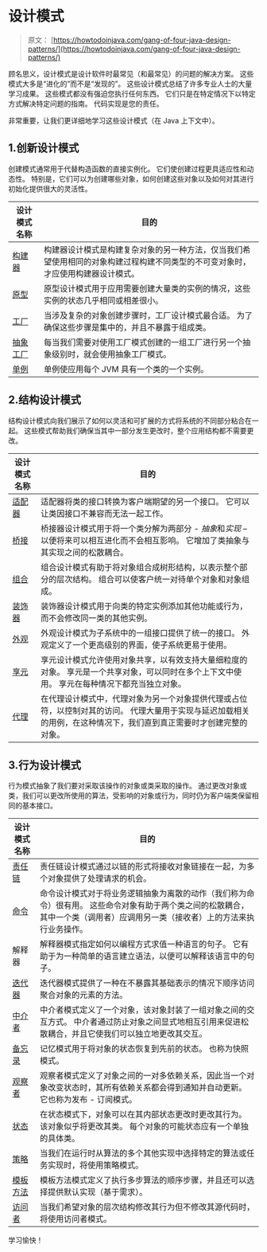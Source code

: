 # 设计模式

> 原文： [https://howtodoinjava.com/gang-of-four-java-design-patterns/](https://howtodoinjava.com/gang-of-four-java-design-patterns/)

顾名思义，设计模式是设计软件时最常见（和最常见）的问题的解决方案。 这些模式大多是“进化的”而不是“发现的”。 这些设计模式总结了许多专业人士的大量学习成果。 这些模式都没有强迫您执行任何东西。 它们只是在特定情况下以特定方式解决特定问题的指南。 代码实现是您的责任。

非常重要，让我们更详细地学习这些设计模式（在 Java 上下文中）。

## 1.创新设计模式

创建模式通常用于代替构造函数的直接实例化。 它们使创建过程更具适应性和动态性。 特别是，它们可以为创建哪些对象，如何创建这些对象以及如何对其进行初始化提供很大的灵活性。

| 设计模式名称 | 目的 |
| --- | --- |
| [构建器](//howtodoinjava.com/design-patterns/creational/builder-pattern-in-java/) | 构建器设计模式是构建复杂对象的另一种方法，仅当我们希望使用相同的对象构建过程构建不同类型的不可变对象时，才应使用构建器设计模式。 |
| [原型](//howtodoinjava.com/design-patterns/creational/prototype-design-pattern-in-java/) | 原型设计模式用于应用需要创建大量类的实例的情况，这些实例的状态几乎相同或相差很小。 |
| [工厂](//howtodoinjava.com/design-patterns/creational/implementing-factory-design-pattern-in-java/) | 当涉及复杂的对象创建步骤时，工厂设计模式最合适。 为了确保这些步骤是集中的，并且不暴露于组成类。 |
| [抽象工厂](//howtodoinjava.com/design-patterns/creational/abstract-factory-pattern-in-java/) | 每当我们需要对使用工厂模式创建的一组工厂进行另一个抽象级别时，就会使用抽象工厂模式。 |
| [单例](//howtodoinjava.com/design-patterns/singleton-design-pattern-in-java/) | 单例使应用每个 JVM 具有一个类的一个实例。 |

## 2.结构设计模式

结构设计模式向我们展示了如何以灵活和可扩展的方式将系统的不同部分粘合在一起。 这些模式帮助我们确保当其中一部分发生更改时，整个应用结构都不需要更改。

| 设计模式名称 | 目的 |
| --- | --- |
| [适配器](//howtodoinjava.com/2014/05/10/adapter-design-pattern-in-java/) | 适配器将类的接口转换为客户端期望的另一个接口。 它可以让类因接口不兼容而无法一起工作。 |
| [桥接](//howtodoinjava.com/design-patterns/structural/bridge-design-pattern/) | 桥接器设计模式用于将一个类分解为两部分 - *抽象*和*实现* – 以便将来可以相互进化而不会相互影响。 它增加了类抽象与其实现之间的松散耦合。 |
| [组合](//howtodoinjava.com/design-patterns/structural/composite-design-pattern/) | 组合设计模式有助于将对象组合成树形结构，以表示整个部分的层次结构。 组合可以使客户统一对待单个对象和对象组成。 |
| [装饰器](//howtodoinjava.com/design-patterns/structural/decorator-design-pattern/) | 装饰器设计模式用于向类的特定实例添加其他功能或行为，而不会修改同一类的其他实例。 |
| [外观](https://howtodoinjava.com/design-patterns/structural/facade-design-pattern/) | 外观设计模式为子系统中的一组接口提供了统一的接口。 外观定义了一个更高级别的界面，使子系统更易于使用。 |
| [享元](https://howtodoinjava.com/design-patterns/structural/flyweight-design-pattern/) | 享元设计模式允许使用对象共享，以有效支持大量细粒度的对象。 享元是一个共享对象，可以同时在多个上下文中使用。 享元在每种情况下都充当独立对象。 |
| [代理](https://howtodoinjava.com/design-patterns/structural/proxy-design-pattern/) | 在代理设计模式中，代理对象为另一个对象提供代理或占位符，以控制对其的访问。 代理大量用于实现与延迟加载相关的用例，在这种情况下，我们直到真正需要时才创建完整的对象。 |

## 3.行为设计模式

行为模式抽象了我们要对采取该操作的对象或类采取的操作。 通过更改对象或类，我们可以更改所使用的算法，受影响的对象或行为，同时仍为客户端类保留相同的基本接口。

| 设计模式名称 | 目的 |
| --- | --- |
| [责任链](//howtodoinjava.com/design-patterns/behavioral/chain-of-responsibility-design-pattern/) | 责任链设计模式通过以链的形式将接收对象链接在一起，为多个对象提供了处理请求的机会。 |
| [命令](//howtodoinjava.com/design-patterns/behavioral/command-pattern/) | 命令设计模式对于将业务逻辑抽象为离散的动作（我们称为命令）很有用。 这些命令对象有助于两个类之间的松散耦合，其中一个类（调用者）应调用另一类（接收者）上的方法来执行业务操作。 |
| 解释器 | 解释器模式指定如何以编程方式求值一种语言的句子。 它有助于为一种简单的语言建立语法，以便可以解释该语言中的句子。 |
| [迭代器](https://howtodoinjava.com/design-patterns/behavioral/iterator-design-pattern/) | 迭代器模式提供了一种在不暴露其基础表示的情况下顺序访问聚合对象的元素的方法。 |
| [中介者](https://howtodoinjava.com/design-patterns/behavioral/mediator-pattern/) | 中介者模式定义了一个对象，该对象封装了一组对象之间的交互方式。 中介者通过防止对象之间显式地相互引用来促进松散耦合，并且它使我们可以独立地更改其交互。 |
| [备忘录](https://howtodoinjava.com/design-patterns/behavioral/memento-design-pattern/) | 记忆模式用于将对象的状态恢复到先前的状态。 也称为快照模式。 |
| [观察者](https://howtodoinjava.com/design-patterns/behavioral/observer-design-pattern/) | 观察者模式定义了对象之间的一对多依赖关系，因此当一个对象改变状态时，其所有依赖关系都会得到通知并自动更新。 它也称为发布 - 订阅模式。 |
| [状态](https://howtodoinjava.com/design-patterns/behavioral/state-design-pattern/) | 在状态模式下，对象可以在其内部状态更改时更改其行为。 该对象似乎将更改其类。 每个对象的可能状态应有一个单独的具体类。 |
| [策略](//howtodoinjava.com/design-patterns/behavioral/strategy-design-pattern/) | 当我们在运行时从算法的多个其他实现中选择特定的算法或任务实现时，将使用策略模式。 |
| [模板方法](//howtodoinjava.com/design-patterns/behavioral/template-method-pattern/) | 模板方法模式定义了执行多步算法的顺序步骤，并且还可以选择提供默认实现（基于需求）。 |
| [访问者](//howtodoinjava.com/design-patterns/behavioral/visitor-design-pattern-example-tutorial/) | 当我们希望对象的层次结构修改其行为但不修改其源代码时，将使用访问者模式。 |

学习愉快！